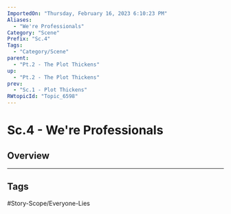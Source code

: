 ```yaml
---
ImportedOn: "Thursday, February 16, 2023 6:10:23 PM"
Aliases:
  - "We're Professionals"
Category: "Scene"
Prefix: "Sc.4"
Tags:
  - "Category/Scene"
parent:
  - "Pt.2 - The Plot Thickens"
up:
  - "Pt.2 - The Plot Thickens"
prev:
  - "Sc.1 - Plot Thickens"
RWtopicId: "Topic_6598"
---
```

# Sc.4 - We're Professionals
## Overview

---
## Tags
#Story-Scope/Everyone-Lies

